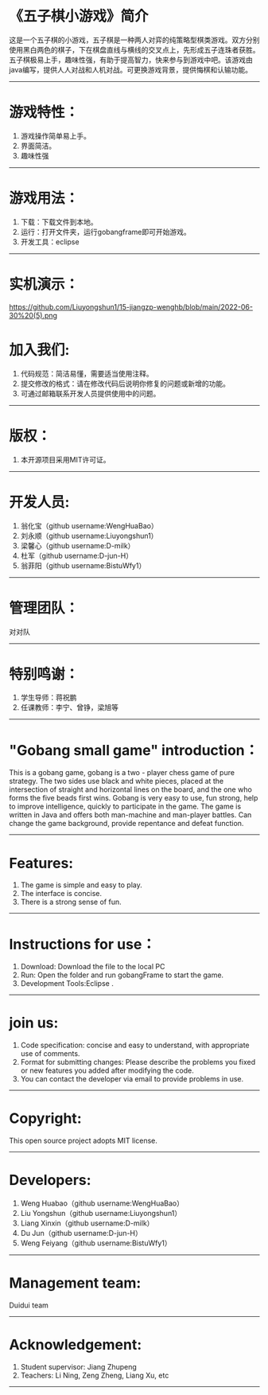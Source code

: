 # 《五子棋小游戏》简介
这是一个五子棋的小游戏，五子棋是一种两人对弈的纯策略型棋类游戏。双方分别使用黑白两色的棋子，下在棋盘直线与横线的交叉点上，先形成五子连珠者获胜。五子棋极易上手，趣味性强，有助于提高智力，快来参与到游戏中吧。该游戏由java编写，提供人人对战和人机对战。可更换游戏背景，提供悔棋和认输功能。
***
# 游戏特性：
1. 游戏操作简单易上手。
2. 界面简洁。
3. 趣味性强
***
# 游戏用法：
1. 下载：下载文件到本地。
2. 运行：打开文件夹，运行gobangframe即可开始游戏。
3. 开发工具：eclipse
***
# 实机演示：
https://github.com/Liuyongshun1/15-jiangzp-wenghb/blob/main/2022-06-30%20(5).png
# 加入我们:
1. 代码规范：简洁易懂，需要适当使用注释。
2. 提交修改的格式：请在修改代码后说明你修复的问题或新增的功能。
3. 可通过邮箱联系开发人员提供使用中的问题。
***
# 版权：
1. 本开源项目采用MIT许可证。
***
# 开发人员:
1. 翁化宝（github username:WengHuaBao）
2. 刘永顺（github username:Liuyongshun1）
3. 梁馨心（github username:D-milk）
4. 杜军（github username:D-jun-H）
5. 翁菲阳（github username:BistuWfy1）
***
# 管理团队：
对对队
***
# 特别鸣谢：
1. 学生导师：蒋祝鹏
2. 任课教师：李宁、曾铮，梁旭等
***
# "Gobang small game" introduction：
This is a gobang game, gobang is a two - player chess game of pure strategy.  The two sides use black and white pieces, placed at the intersection of straight and horizontal lines on the board, and the one who forms the five beads first wins.  Gobang is very easy to use, fun strong, help to improve intelligence, quickly to participate in the game.  The game is written in Java and offers both man-machine and man-player battles.  Can change the game background, provide repentance and defeat function.
***
# Features:
1. The game is simple and easy to play.
2. The interface is concise.
3. There is a strong sense of fun.
***
# Instructions for use：
1. Download: Download the file to the local PC
2. Run: Open the folder and run gobangFrame to start the game.  
3. Development Tools:Eclipse .
***
# join us:
1. Code specification: concise and easy to understand, with appropriate use of comments. 
2. Format for submitting changes: Please describe the problems you fixed or new features you added after modifying the code.  
3. You can contact the developer via email to provide problems in use. 
***
# Copyright:
This open source project adopts MIT license.
***
# Developers:
1. Weng Huabao（github username:WengHuaBao）
2. Liu Yongshun（github username:Liuyongshun1）
3. Liang Xinxin（github username:D-milk）
4. Du Jun（github username:D-jun-H）
5. Weng Feiyang（github username:BistuWfy1）
***
# Management team:  
Duidui team
***
# Acknowledgement:
1. Student supervisor: Jiang Zhupeng  
2. Teachers: Li Ning, Zeng Zheng, Liang Xu, etc 
***

